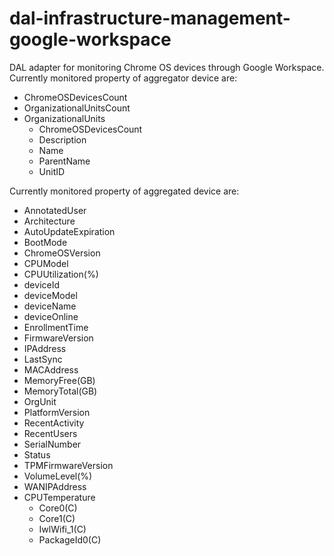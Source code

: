 # dal-infrastructure-management-google-workspace
DAL adapter for monitoring Chrome OS devices through Google Workspace.<br>
Currently monitored property of aggregator device are:
- ChromeOSDevicesCount
- OrganizationalUnitsCount
- OrganizationalUnits
    - ChromeOSDevicesCount
    - Description
    - Name
    - ParentName
    - UnitID

Currently monitored property of aggregated device are:
- AnnotatedUser
- Architecture
- AutoUpdateExpiration
- BootMode
- ChromeOSVersion
- CPUModel
- CPUUtilization(%)
- deviceId
- deviceModel
- deviceName
- deviceOnline
- EnrollmentTime
- FirmwareVersion
- IPAddress
- LastSync
- MACAddress
- MemoryFree(GB)
- MemoryTotal(GB)
- OrgUnit
- PlatformVersion
- RecentActivity
- RecentUsers
- SerialNumber
- Status
- TPMFirmwareVersion
- VolumeLevel(%)
- WANIPAddress
- CPUTemperature
  - Core0(C)
  - Core1(C)
  - IwlWifi_1(C)
  - PackageId0(C)